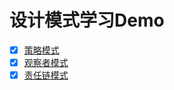 # 设计模式学习Demo
- [x] [策略模式](strategy/README.md)
- [X] [观察者模式](observer/README.md)
- [X] [责任链模式](chain/README.md)